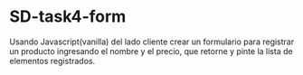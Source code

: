 # SD-task4-form
Usando Javascript(vanilla) del lado cliente crear un formulario para registrar un producto ingresando el nombre y el precio, que retorne y pinte la lista de elementos registrados.
